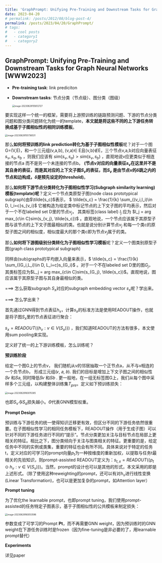 ```yaml
---
title: 'GraphPrompt: Unifying Pre-Training and Downstream Tasks for Graph Neural Networks'
date: 2023-04-20
# permalink: /posts/2012/08/blog-post-4/
permalink: /posts/2023/04/20/GraphPrompt/
# tags:
#   - cool posts
#   - category1
#   - category2
---
```


## GraphPrompt: Unifying Pre-Training and Downstream Tasks for Graph Neural Networks [WWW2023]

-   **Pre-training task**: link prediciton

-   **Downstream tasks**: 节点分类（节点级）、图分类（图级）

    

    <img src="https://p.ipic.vip/thqkot.png" alt="image-20230628155612727" style="zoom:50%;" />

要实现这样一个统一的框架，需要将上游预训练的链路预测问题、下游的节点分类问题和图分类问题转化为统一的template，**本文就是将这些不同的上下游任务转换成基于子图相似性的相同训练模板**。

<img src="https://p.ipic.vip/z9mpaj.png" alt="image-20230628155736531" style="zoom:50%;" />

那么**如何将预训练的link prediction转化为基于子图相似性模板**呢？对于一个图G=(V,E)，和一个三元组(v,a,b), (v,a)∈ E且(v,b)∉E，三个节点v,a,b对应向量表征$s_v, s_a,s_b$ ，则我们应该有 $sim(s_v,s_a) > sim(s_v,s_b)$ ，直观地说v应更类似于相连接的节点a 而不是另一个未连接的节点b。 **(节点v对应的向量表征$s_v$在这里并不是其自身的表征，而是其对应的上下文子图$S_v$的表征，而$S_v$ 是由节点v的$\delta$跳之内的节点和边构成，$\delta$是预先设定的threshold)**。 

那么**如何将下游节点分类转化为子图相似性学习(Subgraph similarity learning)模板(template)呢**？定义一个节点类原型子图(node class prototypical subgraph)由$\tilde{s_c}$表示， $ \tilde{s_c} = \frac{1}{k} \sum_{(v_i,l_i)\in D, l_i=c}s_{v_i}$  它被构造为给定类中标记节点的上下文子图的平均表示，然后对于一个不在labeled set D里的节点$v_j$， 其类标签(class label) $l_j$ 应为 $l_j = arg max_{c\in C}sim(s_{v_j}, \tilde{s_c})$ 。直观地说，一个节点应该属于其原型子图与该节点的上下文子图最相似的类。也就是说分别计算节点$v_j$ 和每一个类c的原型子图之间的相似度，相似度最大的那个类c即为节点$v_j$属于的类。

那么**如何将下游图级别分类转化为子图相似性学习模板**呢？定义一个图类别原型子图(graph class prototypical subgraph)

同样由(sub)graphs的平均嵌入向量来表示，$ \tilde{s_c} = \frac{1}{k} \sum_{(G_i,L_i)\in D, L_i=c}s_{G_i}$ 。对于一个不在labeled set D里的图$G_j$，其类标签应为$L_j = arg max_{c\in C}sim(s_{G_j}, \tilde{s_c})$。直观地说，图应该属于其原型子图与其自身最相似的类。

===> 怎么获取subgraph $S_x$对应的subgraph embedding vector $s_x$呢？学出来。

===> 怎么学出来？

首先通过GNN得到节点表征$h_v$，计算$s_x$的标准方法是使用READOUT操作，也就是将子图$S_x$里的节点表征进行聚合：

$s_x = READOUT(\{h_v:v \in V(S_x)\})$ ，我们知道READOUT的方法有很多，本文使用sum pooling来实现。



定义好了统一的上下游训练模板，怎么训练呢？

**预训练阶段**

给定一个图G上的节点v， 我们随机从v的邻居抽取一个正节点a，从不与v相连的一个负节点b， 形成三元组(𝑣, 𝑎, 𝑏). 我们的目标是增加上下文子图之间的相似性𝑆𝑣 和𝑆𝑎, 同时降低𝑆𝑣 和𝑆𝑏 . 更一般地，在一组无标签图G上，我们从每个图中采样多个三元组，以构建整体训练集$T_{pre}$。定义如下预训练损失：

<img src="https://p.ipic.vip/6nufvt.png" alt="image-20230628160015385" style="zoom:50%;" />

也即$S_v与S_a$损失越小。$\Theta$代表GNN模型权重。

**Prompt Design**

预训练与下游任务的统一使得知识迁移更有效，但区分不同的下游任务依然很重要。在子图相似性学习的相同任务模板下，READOUT操作（用于生成子图）可以针对不同的下游任务进行不同的“提示”。节点分类更加关注与目标节点在局部上更相关的特征。相比之下，图分类倾向于关注与图类相关的特征。更重要的是，给定任务中不同的实例或类集，重要的特征也会有所不同。具体来说对于特定的任务t，定义对应的可学习的prompt向量$p_t$为一种按维度的重新加权，以提取与任务t最相关的先验知识，则prompt-assisted READOUT定义为：$s_{t,x} = READOUT(\{p_t\odot h_v: v \in V(S_v)\})$。当然，prompt的设计也可以是其他的形式，本文采用的即是上述形式。（除了使用这种reweighting的prompt，还可以有对$h_v$进行线性变换(Linear Transformation)，也可以是更加复杂的prompt，如Attention layer）

**Prompt tuning**

为了优化the learnable prompt，也即prompt tuning，我们使用prompt-assisted的任务特定子图表示，基于子图相似性的公共模板来制定损失：

<img src="https://p.ipic.vip/093vdp.png" alt="image-20230628160053596" style="zoom:50%;" />

参数变成了可学习的Prompt **Pt**，而不再需要GNN weight，因为预训练时的GNN weight在下游任务训练时是frozen（因为fine-tuning是非必要的了，用learnable prompt替代）

**Experiments**

详见paper